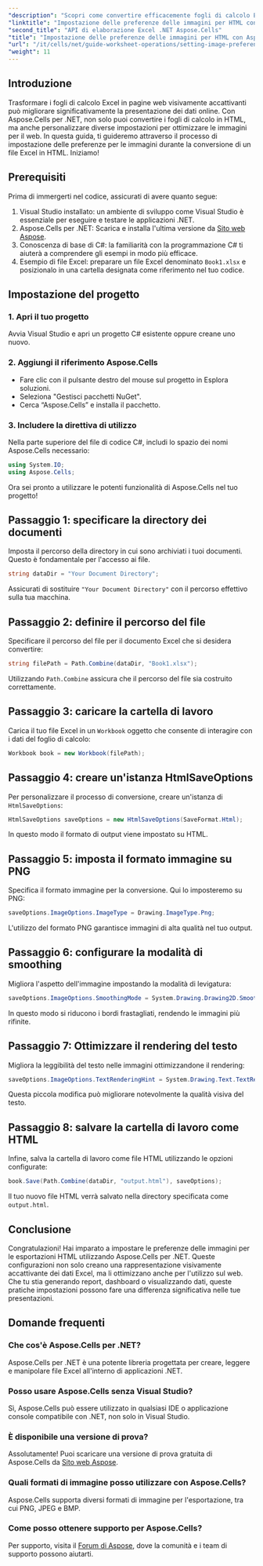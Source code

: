 ```yaml
---
"description": "Scopri come convertire efficacemente fogli di calcolo Excel in pagine web HTML visivamente accattivanti utilizzando Aspose.Cells per .NET. Questa guida dettagliata copre ogni aspetto, dall'impostazione delle preferenze per le immagini all'ottimizzazione del rendering del testo."
"linktitle": "Impostazione delle preferenze delle immagini per HTML con Aspose.Cells in .NET"
"second_title": "API di elaborazione Excel .NET Aspose.Cells"
"title": "Impostazione delle preferenze delle immagini per HTML con Aspose.Cells in .NET"
"url": "/it/cells/net/guide-worksheet-operations/setting-image-preferences/"
"weight": 11
---
```


## Introduzione

Trasformare i fogli di calcolo Excel in pagine web visivamente accattivanti può migliorare significativamente la presentazione dei dati online. Con Aspose.Cells per .NET, non solo puoi convertire i fogli di calcolo in HTML, ma anche personalizzare diverse impostazioni per ottimizzare le immagini per il web. In questa guida, ti guideremo attraverso il processo di impostazione delle preferenze per le immagini durante la conversione di un file Excel in HTML. Iniziamo!

## Prerequisiti

Prima di immergerti nel codice, assicurati di avere quanto segue:

1. Visual Studio installato: un ambiente di sviluppo come Visual Studio è essenziale per eseguire e testare le applicazioni .NET.
2. Aspose.Cells per .NET: Scarica e installa l'ultima versione da [Sito web Aspose](https://releases.aspose.com/cells/net/).
3. Conoscenza di base di C#: la familiarità con la programmazione C# ti aiuterà a comprendere gli esempi in modo più efficace.
4. Esempio di file Excel: preparare un file Excel denominato `Book1.xlsx` e posizionalo in una cartella designata come riferimento nel tuo codice.

## Impostazione del progetto

### 1. Apri il tuo progetto

Avvia Visual Studio e apri un progetto C# esistente oppure creane uno nuovo.

### 2. Aggiungi il riferimento Aspose.Cells

- Fare clic con il pulsante destro del mouse sul progetto in Esplora soluzioni.
- Seleziona "Gestisci pacchetti NuGet".
- Cerca “Aspose.Cells” e installa il pacchetto.

### 3. Includere la direttiva di utilizzo

Nella parte superiore del file di codice C#, includi lo spazio dei nomi Aspose.Cells necessario:

```csharp
using System.IO;
using Aspose.Cells;
```

Ora sei pronto a utilizzare le potenti funzionalità di Aspose.Cells nel tuo progetto!

## Passaggio 1: specificare la directory dei documenti

Imposta il percorso della directory in cui sono archiviati i tuoi documenti. Questo è fondamentale per l'accesso ai file.

```csharp
string dataDir = "Your Document Directory";
```

Assicurati di sostituire `"Your Document Directory"` con il percorso effettivo sulla tua macchina.

## Passaggio 2: definire il percorso del file

Specificare il percorso del file per il documento Excel che si desidera convertire:

```csharp
string filePath = Path.Combine(dataDir, "Book1.xlsx");
```

Utilizzando `Path.Combine` assicura che il percorso del file sia costruito correttamente.

## Passaggio 3: caricare la cartella di lavoro

Carica il tuo file Excel in un `Workbook` oggetto che consente di interagire con i dati del foglio di calcolo:

```csharp
Workbook book = new Workbook(filePath);
```

## Passaggio 4: creare un'istanza HtmlSaveOptions

Per personalizzare il processo di conversione, creare un'istanza di `HtmlSaveOptions`:

```csharp
HtmlSaveOptions saveOptions = new HtmlSaveOptions(SaveFormat.Html);
```

In questo modo il formato di output viene impostato su HTML.

## Passaggio 5: imposta il formato immagine su PNG

Specifica il formato immagine per la conversione. Qui lo imposteremo su PNG:

```csharp
saveOptions.ImageOptions.ImageType = Drawing.ImageType.Png;
```

L'utilizzo del formato PNG garantisce immagini di alta qualità nel tuo output.

## Passaggio 6: configurare la modalità di smoothing

Migliora l'aspetto dell'immagine impostando la modalità di levigatura:

```csharp
saveOptions.ImageOptions.SmoothingMode = System.Drawing.Drawing2D.SmoothingMode.AntiAlias;
```

In questo modo si riducono i bordi frastagliati, rendendo le immagini più rifinite.

## Passaggio 7: Ottimizzare il rendering del testo

Migliora la leggibilità del testo nelle immagini ottimizzandone il rendering:

```csharp
saveOptions.ImageOptions.TextRenderingHint = System.Drawing.Text.TextRenderingHint.AntiAlias;
```

Questa piccola modifica può migliorare notevolmente la qualità visiva del testo.

## Passaggio 8: salvare la cartella di lavoro come HTML

Infine, salva la cartella di lavoro come file HTML utilizzando le opzioni configurate:

```csharp
book.Save(Path.Combine(dataDir, "output.html"), saveOptions);
```

Il tuo nuovo file HTML verrà salvato nella directory specificata come `output.html`.

## Conclusione

Congratulazioni! Hai imparato a impostare le preferenze delle immagini per le esportazioni HTML utilizzando Aspose.Cells per .NET. Queste configurazioni non solo creano una rappresentazione visivamente accattivante dei dati Excel, ma li ottimizzano anche per l'utilizzo sul web. Che tu stia generando report, dashboard o visualizzando dati, queste pratiche impostazioni possono fare una differenza significativa nelle tue presentazioni.

## Domande frequenti

### Che cos'è Aspose.Cells per .NET?

Aspose.Cells per .NET è una potente libreria progettata per creare, leggere e manipolare file Excel all'interno di applicazioni .NET.

### Posso usare Aspose.Cells senza Visual Studio?

Sì, Aspose.Cells può essere utilizzato in qualsiasi IDE o applicazione console compatibile con .NET, non solo in Visual Studio.

### È disponibile una versione di prova?

Assolutamente! Puoi scaricare una versione di prova gratuita di Aspose.Cells da [Sito web Aspose](https://releases.aspose.com/).

### Quali formati di immagine posso utilizzare con Aspose.Cells?

Aspose.Cells supporta diversi formati di immagine per l'esportazione, tra cui PNG, JPEG e BMP.

### Come posso ottenere supporto per Aspose.Cells?

Per supporto, visita il [Forum di Aspose](https://forum.aspose.com/c/cells/9), dove la comunità e i team di supporto possono aiutarti.
